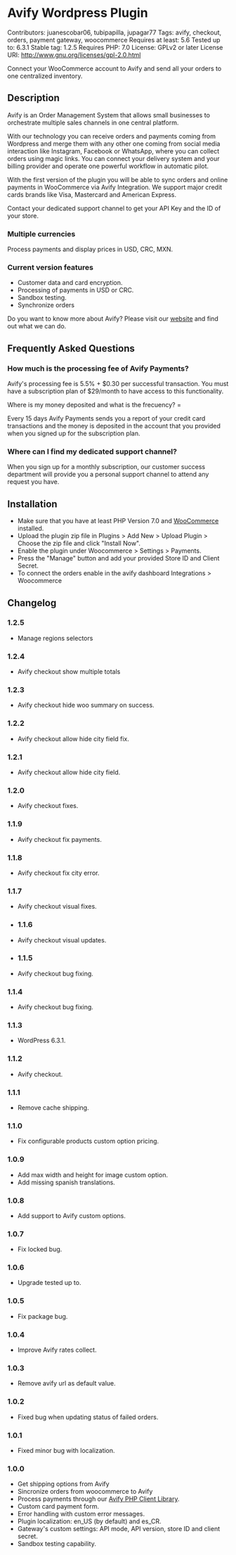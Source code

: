 # Avify  Wordpress Plugin
Contributors: juanescobar06, tubipapilla, jupagar77
Tags: avify, checkout, orders, payment gateway, woocommerce
Requires at least: 5.6
Tested up to: 6.3.1
Stable tag: 1.2.5
Requires PHP: 7.0
License: GPLv2 or later
License URI: http://www.gnu.org/licenses/gpl-2.0.html

Connect your WooCommerce account to Avify and send all your orders to one centralized inventory.

## Description 

Avify is an Order Management System that allows small businesses to orchestrate multiple sales channels in one central platform.

With our technology you can receive orders and payments coming from Wordpress and merge them with any other one coming from social
media interaction like Instagram, Facebook or WhatsApp, where you can collect orders using magic links. You can connect your delivery
system and your billing provider and operate one powerful workflow in automatic pilot.

With the first version of the plugin you will be able to sync orders and online payments in WooCommerce via Avify Integration.
We support major credit cards brands like Visa, Mastercard and American Express.

Contact your dedicated support channel to get your API Key and the ID of your store.

### Multiple currencies 
Process payments and display prices in USD, CRC, MXN.

### Current version features 
* Customer data and card encryption.
* Processing of payments in USD or CRC.
* Sandbox testing.
* Synchronize orders

Do you want to know more about Avify? Please visit our [website](https://avify.com/) and find out what we can do.

## Frequently Asked Questions 

### How much is the processing fee of Avify Payments?

Avify's processing fee is 5.5% + $0.30 per successful transaction. You must have a subscription plan of $29/month to have access to this functionality.

 Where is my money deposited and what is the frecuency? =

Every 15 days Avify Payments sends you a report of your credit card transactions and the money is deposited in the account that you provided when you signed up for the subscription plan.

### Where can I find my dedicated support channel?

When you sign up for a monthly subscription, our customer success department will provide you a personal support channel to attend any request you have.

## Installation 

* Make sure that you have at least PHP Version 7.0 and [WooCommerce](https://wordpress.org/plugins/woocommerce/) installed.
* Upload the plugin zip file in Plugins > Add New > Upload Plugin > Choose the zip file and click "Install Now".
* Enable the plugin under Woocommerce > Settings > Payments.
* Press the "Manage" button and add your provided Store ID and Client Secret.
* To connect the orders enable in the avify dashboard Integrations > Woocommerce
## Changelog 

### 1.2.5

* Manage regions selectors

### 1.2.4

* Avify checkout show multiple totals

### 1.2.3

* Avify checkout hide woo summary on success.

### 1.2.2

* Avify checkout allow hide city field fix.

### 1.2.1

* Avify checkout allow hide city field.

### 1.2.0

* Avify checkout fixes.

### 1.1.9

* Avify checkout fix payments.

### 1.1.8

* Avify checkout fix city error.

### 1.1.7

* Avify checkout visual fixes.

* ### 1.1.6

* Avify checkout visual updates.

* ### 1.1.5

* Avify checkout bug fixing.

### 1.1.4

* Avify checkout bug fixing.

### 1.1.3

* WordPress 6.3.1.

### 1.1.2

* Avify checkout.

### 1.1.1

* Remove cache shipping.

### 1.1.0

* Fix configurable products custom option pricing.

### 1.0.9

* Add max width and height for image custom option.
* Add missing spanish translations.

### 1.0.8

* Add support to Avify custom options.

### 1.0.7

* Fix locked bug.

### 1.0.6

* Upgrade tested up to.

### 1.0.5

* Fix package bug.

### 1.0.4

* Improve Avify rates collect.

### 1.0.3

* Remove avify url as default value.

### 1.0.2

* Fixed bug when updating status of failed orders.

### 1.0.1 

* Fixed minor bug with localization.

### 1.0.0 

* Get shipping options from Avify
* Sincronize orders from woocommerce to Avify
* Process payments through our [Avify PHP Client Library](https://packagist.org/packages/avify/avify-php-client).
* Custom card payment form.
* Error handling with custom error messages.
* Plugin localization: en_US (by default) and es_CR.
* Gateway's custom settings: API mode, API version, store ID and client secret.
* Sandbox testing capability.

